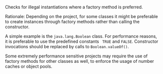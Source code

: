 Checks for illegal instantiations where a factory method is preferred.

Rationale: Depending on the project, for some classes it might be
preferable to create instances through factory methods rather than
calling the constructor.

A simple example is the `java.lang.Boolean` class. For performance
reasons, it is preferable to use the predefined constants ` TRUE` and
`FALSE`. Constructor invocations should be replaced by calls to
`Boolean.valueOf()`.

Some extremely performance sensitive projects may require the use of
factory methods for other classes as well, to enforce the usage of
number caches or object pools.
